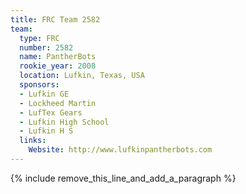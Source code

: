 ```yaml
---
title: FRC Team 2582
team:
  type: FRC
  number: 2582
  name: PantherBots
  rookie_year: 2008
  location: Lufkin, Texas, USA
  sponsors:
  - Lufkin GE
  - Lockheed Martin
  - LufTex Gears
  - Lufkin High School
  - Lufkin H S
  links:
    Website: http://www.lufkinpantherbots.com
---
```


{% include remove_this_line_and_add_a_paragraph %}